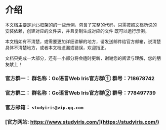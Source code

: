 # 介绍

本文档主要是`IRIS`框架的的一些示例，包含了完整的代码，只需按照文档所说的安装依赖，创建对应的文件夹，并且复制生成对应的文件
既可以运行示例。

本文档如有不清楚，或需要更加详细讲解的地方，请发送邮件给官方邮箱，说清楚具体不清楚地方，或者本文档遗漏或错误，欢迎指正。

文档只完成一大部分，还有一小部分将会适时更新，谢谢您的阅读与理解，您的朋友献上！

### 官方群一： 群名称：Go语言Web Iris官方群① 群号：718678742
### 官方群二： 群名称：Go语言Web Iris官方群② 群号：778497739
### 官方邮箱： `studyiris@vip.qq.com`
### [官方网站: https://www.studyiris.com/](https://studyiris.com/)
